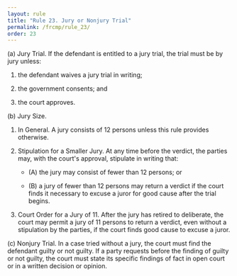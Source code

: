 ```yaml
---
layout: rule
title: "Rule 23. Jury or Nonjury Trial"
permalink: /frcmp/rule_23/
order: 23
---
```


(a) Jury Trial. If the defendant is entitled to a jury trial, the trial must be by jury unless:


1. the defendant waives a jury trial in writing;


2. the government consents; and


3. the court approves.


(b) Jury Size.


1. In General. A jury consists of 12 persons unless this rule provides otherwise.


2. Stipulation for a Smaller Jury. At any time before the verdict, the parties may, with the court's approval, stipulate in writing that:


    - (A) the jury may consist of fewer than 12 persons; or


    - (B) a jury of fewer than 12 persons may return a verdict if the court finds it necessary to excuse a juror for good cause after the trial begins.


3. Court Order for a Jury of 11. After the jury has retired to deliberate, the court may permit a jury of 11 persons to return a verdict, even without a stipulation by the parties, if the court finds good cause to excuse a juror.


(c) Nonjury Trial. In a case tried without a jury, the court must find the defendant guilty or not guilty. If a party requests before the finding of guilty or not guilty, the court must state its specific findings of fact in open court or in a written decision or opinion.
